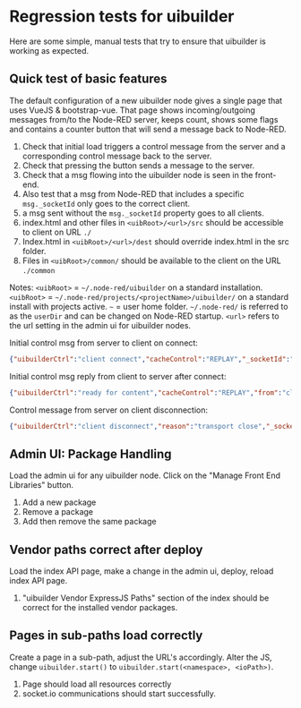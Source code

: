 # Regression tests for uibuilder

Here are some simple, manual tests that try to ensure that uibuilder is working as expected.

## Quick test of basic features

The default configuration of a new uibuilder node gives a single page that uses VueJS & bootstrap-vue. That page shows incoming/outgoing messages from/to the Node-RED server, keeps count, shows some flags and contains a counter button that will send a message back to Node-RED.

1. Check that initial load triggers a control message from the server and a corresponding control message back to the server. 
2. Check that pressing the button sends a message to the server. 
3. Check that a msg flowing into the uibuilder node is seen in the front-end.
4. Also test that a msg from Node-RED that includes a specific `msg._socketId` only goes to the correct client.
5. a msg sent without the `msg._socketId` property goes to all clients.
6. index.html and other files in `<uibRoot>/<url>/src`  should be accessible to client on URL `./`
7. Index.html in `<uibRoot>/<url>/dest` should override index.html in the src folder.
8. Files in `<uibRoot>/common/` should be available to the client on the URL `./common`

Notes: `<uibRoot>` = `~/.node-red/uibuilder` on a standard installation. `<uibRoot>` = `~/.node-red/projects/<projectName>/uibuilder/` on a standard install with projects active. `~` = user home folder. `~/.node-red/` is referred to as the `userDir` and can be changed on Node-RED startup. `<url>` refers to the url setting in the admin ui for uibuilder nodes.

Initial control msg from server to client on connect:

```json
{"uibuilderCtrl":"client connect","cacheControl":"REPLAY","_socketId":"/nr/uib#W4bY7aTZ6WC1M_9MAAAG","from":"server","serverTimestamp":"2019-05-26T13:01:19.997Z","_msgid":"211cf057.572ef"}
```

Initial control msg reply from client to server after connect:

```json
{"uibuilderCtrl":"ready for content","cacheControl":"REPLAY","from":"client","_socketId":"/nr/uib#W4bY7aTZ6WC1M_9MAAAG","_msgid":"320a6821.6a6208"}
```

Control message from server on client disconnection:

```json
{"uibuilderCtrl":"client disconnect","reason":"transport close","_socketId":"/nr/uib#W4bY7aTZ6WC1M_9MAAAG","from":"server","_msgid":"672af72f.170d18"}
```

## Admin UI: Package Handling

Load the admin ui for any uibuilder node. Click on the "Manage Front End Libraries" button.

1. Add a new package
2. Remove a package
3. Add then remove the same package

## Vendor paths correct after deploy

Load the index API page, make a change in the admin ui, deploy, reload index API page.

1. "uibuilder Vendor ExpressJS Paths" section of the index should be correct for the installed vendor packages.

## Pages in sub-paths load correctly

Create a page in a sub-path, adjust the URL's accordingly. Alter the JS, change `uibuilder.start()` to `uibuilder.start(<namespace>, <ioPath>)`.

1. Page should load all resources correctly 
2. socket.io communications should start successfully.

